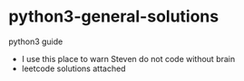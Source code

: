 # python3-general-solutions
python3 guide
- I use this place to warn Steven do not code without brain
- leetcode solutions attached
